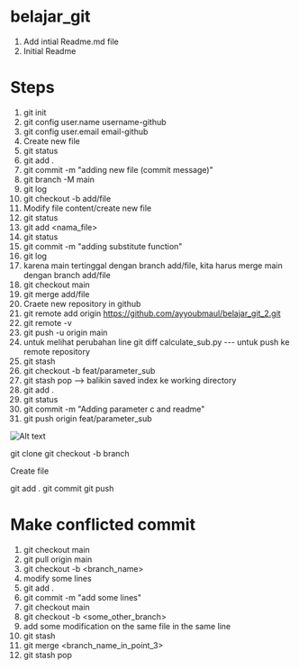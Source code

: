 # belajar_git
1. Add intial Readme.md file
2. Initial Readme

# Steps
1. git init
2. git config user.name username-github
3. git config user.email email-github
6. Create new file
7. git status
8. git add .
9. git commit -m "adding new file (commit message)"
4. git branch -M main
10. git log
11. git checkout -b add/file
12. Modify file content/create new file
13. git status
14. git add <nama_file>
15. git status
16. git commit -m "adding substitute function"
17. git log
18. karena main tertinggal dengan branch add/file, kita harus merge main dengan branch add/file
19. git checkout main
20. git merge add/file
21. Craete new repository in github
22. git remote add origin https://github.com/ayyoubmaul/belajar_git_2.git
23. git remote -v
24. git push -u origin main
25. untuk melihat perubahan line git diff calculate_sub.py
--- untuk push ke remote repository
26. git stash
27. git checkout -b feat/parameter_sub
28. git stash pop --> balikin saved index ke working directory
26. git add .
27. git status
28. git commit -m "Adding parameter c and readme"
29. git push origin feat/parameter_sub

![Alt text](image.png)

git clone
git checkout -b branch

Create file

git add .
git commit
git push


# Make conflicted commit
1. git checkout main
2. git pull origin main
3. git checkout -b <branch_name>
4. modify some lines
5. git add .
6. git commit -m "add some lines"
7. git checkout main
8. git checkout -b <some_other_branch>
9. add some modification on the same file in the same line
10. git stash
11. git merge <branch_name_in_point_3>
12. git stash pop
